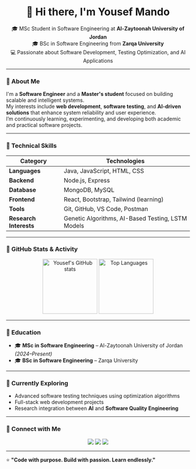 

<h1 align="center">👋 Hi there, I'm Yousef Mando</h1>

<p align="center">
  🎓 MSc Student in Software Engineering at <b>Al-Zaytoonah University of Jordan</b> <br>
  🎓 BSc in Software Engineering from <b>Zarqa University</b> <br>
  💻 Passionate about Software Development, Testing Optimization, and AI Applications <br>
</p>

---

### 🧠 About Me

I'm a **Software Engineer** and a **Master's student** focused on building scalable and intelligent systems.  
My interests include **web development**, **software testing**, and **AI-driven solutions** that enhance system reliability and user experience.  
I’m continuously learning, experimenting, and developing both academic and practical software projects.

---

### 🧩 Technical Skills

| Category | Technologies |
|-----------|---------------|
| **Languages** | Java, JavaScript, HTML, CSS |
| **Backend** | Node.js, Express |
| **Database** | MongoDB, MySQL |
| **Frontend** | React, Bootstrap, Tailwind (learning) |
| **Tools** | Git, GitHub, VS Code, Postman |
| **Research Interests** | Genetic Algorithms, AI-Based Testing, LSTM Models |

---

### 🏅 GitHub Stats & Activity

<p align="center">
  <img src="https://github-readme-stats.vercel.app/api?username=yousefmamdo&show_icons=true&theme=tokyonight" alt="Yousef's GitHub stats" height="150"/>
  <img src="https://github-readme-stats.vercel.app/api/top-langs/?username=yousefmamdo&layout=compact&theme=tokyonight" alt="Top Languages" height="150"/>
</p>

---

### 🧾 Education

- 🎓 **MSc in Software Engineering** – Al-Zaytoonah University of Jordan *(2024–Present)*  
- 🎓 **BSc in Software Engineering** – Zarqa University   

---

### 🌱 Currently Exploring
- Advanced software testing techniques using optimization algorithms  
- Full-stack web development projects  
- Research integration between **AI** and **Software Quality Engineering**

---

### 🤝 Connect with Me

<p align="center">
  <a href="mailto:yousefmando1998@gmail.com"><img src="https://img.shields.io/badge/Email-Contact-blue?logo=gmail"></a>
  <a href="https://www.linkedin.com/in/yousef-mando"><img src="https://img.shields.io/badge/LinkedIn-Connect-blue?logo=linkedin"></a>
  <a href="https://github.com/yousefmamdo"><img src="https://img.shields.io/badge/GitHub-Follow-black?logo=github"></a>
</p>

---

⭐ **"Code with purpose. Build with passion. Learn endlessly."**
